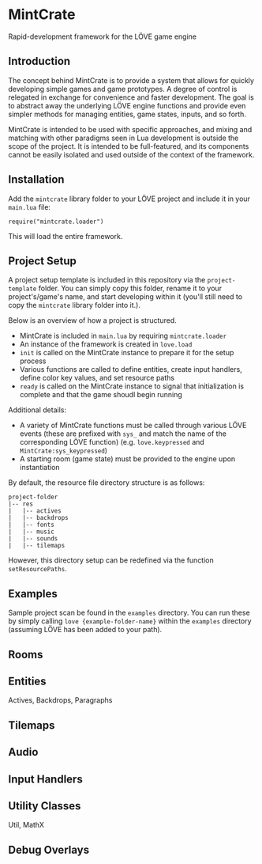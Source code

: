 # MintCrate
Rapid-development framework for the LÖVE game engine

## Introduction
The concept behind MintCrate is to provide a system that allows for quickly developing simple games and game prototypes. A degree of control is relegated in exchange for convenience and faster development. The goal is to abstract away the underlying LÖVE engine functions and provide even simpler methods for managing entities, game states, inputs, and so forth.

MintCrate is intended to be used with specific approaches, and mixing and matching with other paradigms seen in Lua development is outside the scope of the project. It is intended to be full-featured, and its components cannot be easily isolated and used outside of the context of the framework.

## Installation
Add the `mintcrate` library folder to your LÖVE project and include it in your `main.lua` file:

```
require("mintcrate.loader")
```

This will load the entire framework.

## Project Setup
A project setup template is included in this repository via the `project-template` folder. You can simply copy this folder, rename it to your project's/game's name, and start developing within it (you'll still need to copy the `mintcrate` library folder into it.).

Below is an overview of how a project is structured.

- MintCrate is included in `main.lua` by requiring `mintcrate.loader`
- An instance of the framework is created in `love.load`
- `init` is called on the MintCrate instance to prepare it for the setup process
- Various functions are called to define entities, create input handlers, define color key values, and set resource paths
- `ready` is called on the MintCrate instance to signal that initialization is complete and that the game shoudl begin running

Additional details:

- A variety of MintCrate functions must be called through various LÖVE events (these are prefixed with `sys_` and match the name of the corresponding LÖVE function) (e.g. `love.keypressed` and `MintCrate:sys_keypressed`)
- A starting room (game state) must be provided to the engine upon instantiation

By default, the resource file directory structure is as follows:

```
project-folder
|-- res
|   |-- actives
|   |-- backdrops
|   |-- fonts
|   |-- music
|   |-- sounds
|   |-- tilemaps
```

However, this directory setup can be redefined via the function `setResourcePaths`.

## Examples
Sample project scan be found in the `examples` directory. You can run these by simply calling `love {example-folder-name}` within the `examples` directory (assuming LÖVE has been added to your path).

## Rooms

## Entities
Actives, Backdrops, Paragraphs

## Tilemaps

## Audio

## Input Handlers

## Utility Classes
Util, MathX

## Debug Overlays